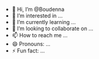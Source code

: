 - 👋 Hi, I’m @Boudenna
- 👀 I’m interested in ...
- 🌱 I’m currently learning ...
- 💞️ I’m looking to collaborate on ...
- 📫 How to reach me ...
- 😄 Pronouns: ...
- ⚡ Fun fact: ...

<!---
Boudenna/Boudenna is a ✨ special ✨ repository because its `README.md` (this file) appears on your GitHub profile.
You can click the Preview link to take a look at your changes.
--->
